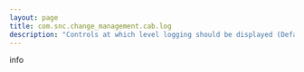 ```yaml
---
layout: page
title: com.snc.change_management.cab.log
description: "Controls at which level logging should be displayed (Defaults to Info)"
---
```

info